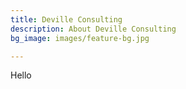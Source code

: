 ```yaml
---
title: Deville Consulting
description: About Deville Consulting
bg_image: images/feature-bg.jpg

---
```

Hello